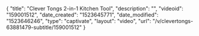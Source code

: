 {
    "title": "Clever Tongs 2-in-1 Kitchen Tool",
    "description": "",
    "videoid": "159001512",
    "date_created": "1523645771",
    "date_modified": "1523646246",
    "type": "captivate",
    "layout": "video",
    "url": "\/v\/clevertongs-63881479-subtitle\/159001512"
}